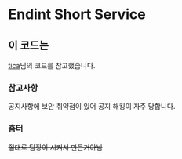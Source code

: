 # Endint Short Service

## 이 코드는
[tica](https://tica.fun)님의 코드를 참고했습니다.

### 참고사항
공지사항에 보안 취약점이 있어 공지 해킹이 자주 당합니다.

### 흠터
~~절대로 팀장이 시켜서 만든거아님~~
